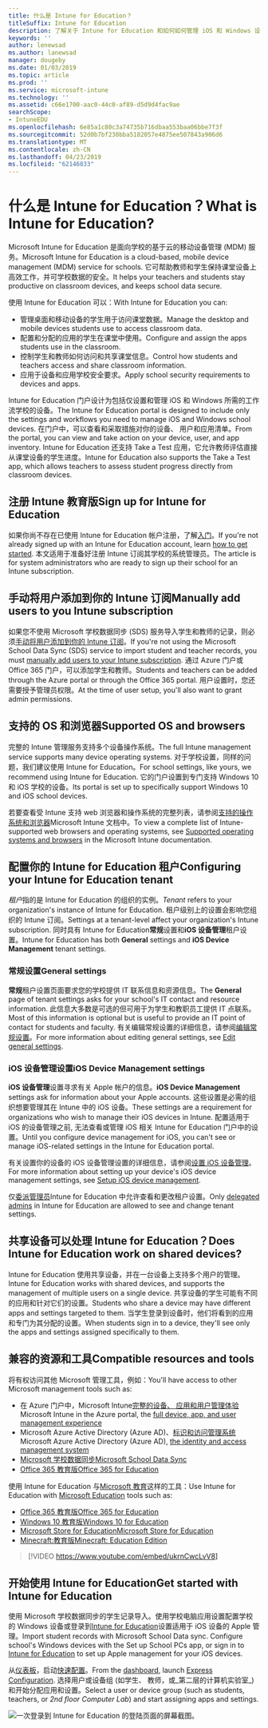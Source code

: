 ```yaml
---
title: 什么是 Intune for Education？
titleSuffix: Intune for Education
description: 了解关于 Intune for Education 和如何如何管理 iOS 和 Windows 设备在教育环境中。
keywords: ''
author: lenewsad
ms.author: lanewsad
manager: dougeby
ms.date: 01/03/2019
ms.topic: article
ms.prod: ''
ms.service: microsoft-intune
ms.technology: ''
ms.assetid: c66e1700-aac0-44c0-af89-d5d9d4fac9ae
searchScope:
- IntuneEDU
ms.openlocfilehash: 6e85a1c80c3a74735b716dbaa553baa06bbe7f3f
ms.sourcegitcommit: 52d0b7bf230bba5182057e4875ee507843a906d6
ms.translationtype: MT
ms.contentlocale: zh-CN
ms.lasthandoff: 04/23/2019
ms.locfileid: "62146833"
---
```

# <a name="what-is-intune-for-education"></a><span data-ttu-id="5fdc8-103">什么是 Intune for Education？</span><span class="sxs-lookup"><span data-stu-id="5fdc8-103">What is Intune for Education?</span></span>

<span data-ttu-id="5fdc8-104">Microsoft Intune for Education 是面向学校的基于云的移动设备管理 (MDM) 服务。</span><span class="sxs-lookup"><span data-stu-id="5fdc8-104">Microsoft Intune for Education is a cloud-based, mobile device management (MDM) service for schools.</span></span> <span data-ttu-id="5fdc8-105">它可帮助教师和学生保持课堂设备上高效工作，并可学校数据的安全。</span><span class="sxs-lookup"><span data-stu-id="5fdc8-105">It helps your teachers and students stay productive on classroom devices, and keeps school data secure.</span></span> 

<span data-ttu-id="5fdc8-106">使用 Intune for Education 可以：</span><span class="sxs-lookup"><span data-stu-id="5fdc8-106">With Intune for Education you can:</span></span>
* <span data-ttu-id="5fdc8-107">管理桌面和移动设备的学生用于访问课堂数据。</span><span class="sxs-lookup"><span data-stu-id="5fdc8-107">Manage the desktop and mobile devices students use to access classroom data.</span></span>
* <span data-ttu-id="5fdc8-108">配置和分配的应用的学生在课堂中使用。</span><span class="sxs-lookup"><span data-stu-id="5fdc8-108">Configure and assign the apps students use in the classroom.</span></span>
* <span data-ttu-id="5fdc8-109">控制学生和教师如何访问和共享课堂信息。</span><span class="sxs-lookup"><span data-stu-id="5fdc8-109">Control how students and teachers access and share classroom information.</span></span>
* <span data-ttu-id="5fdc8-110">应用于设备和应用学校安全要求。</span><span class="sxs-lookup"><span data-stu-id="5fdc8-110">Apply school security requirements to devices and apps.</span></span>

<span data-ttu-id="5fdc8-111">Intune for Education 门户设计为包括仅设置和管理 iOS 和 Windows 所需的工作流学校的设备。</span><span class="sxs-lookup"><span data-stu-id="5fdc8-111">The Intune for Education portal is designed to include only the settings and workflows you need to manage iOS and Windows school devices.</span></span> <span data-ttu-id="5fdc8-112">在门户中，可以查看和采取措施对你的设备、 用户和应用清单。</span><span class="sxs-lookup"><span data-stu-id="5fdc8-112">From the portal, you can view and take action on your device, user, and app inventory.</span></span> <span data-ttu-id="5fdc8-113">Intune for Education 还支持 Take a Test 应用，它允许教师评估直接从课堂设备的学生进度。</span><span class="sxs-lookup"><span data-stu-id="5fdc8-113">Intune for Education also supports the Take a Test app, which allows teachers to assess student progress directly from classroom devices.</span></span>  

## <a name="sign-up-for-intune-for-education"></a><span data-ttu-id="5fdc8-114">注册 Intune 教育版</span><span class="sxs-lookup"><span data-stu-id="5fdc8-114">Sign up for Intune for Education</span></span>
<span data-ttu-id="5fdc8-115">如果你尚不存在已使用 Intune for Education 帐户注册，了解[入门](https://docs.microsoft.com/intune/account-sign-up)。</span><span class="sxs-lookup"><span data-stu-id="5fdc8-115">If you're not already signed up with an Intune for Education account, learn [how to get started](https://docs.microsoft.com/intune/account-sign-up).</span></span> <span data-ttu-id="5fdc8-116">本文适用于准备好注册 Intune 订阅其学校的系统管理员。</span><span class="sxs-lookup"><span data-stu-id="5fdc8-116">The article is for system administrators who are ready to sign up their school for an Intune subscription.</span></span> 

## <a name="manually-add-users-to-you-intune-subscription"></a><span data-ttu-id="5fdc8-117">手动将用户添加到你的 Intune 订阅</span><span class="sxs-lookup"><span data-stu-id="5fdc8-117">Manually add users to you Intune subscription</span></span>
<span data-ttu-id="5fdc8-118">如果您不使用 Microsoft 学校数据同步 (SDS) 服务导入学生和教师的记录，则必须[手动将用户添加到你的 Intune 订阅](https://docs.microsoft.com/intune/users-add)。</span><span class="sxs-lookup"><span data-stu-id="5fdc8-118">If you're not using the Microsoft School Data Sync (SDS) service to import student and teacher records, you must [manually add users to your Intune subscription](https://docs.microsoft.com/intune/users-add).</span></span> <span data-ttu-id="5fdc8-119">通过 Azure 门户或 Office 365 门户，可以添加学生和教师。</span><span class="sxs-lookup"><span data-stu-id="5fdc8-119">Students and teachers can be added through the Azure portal or through the Office 365 portal.</span></span> <span data-ttu-id="5fdc8-120">用户设置时，您还需要授予管理员权限。</span><span class="sxs-lookup"><span data-stu-id="5fdc8-120">At the time of user setup, you'll also want to grant admin permissions.</span></span> 

## <a name="supported-os-and-browsers"></a><span data-ttu-id="5fdc8-121">支持的 OS 和浏览器</span><span class="sxs-lookup"><span data-stu-id="5fdc8-121">Supported OS and browsers</span></span>
<span data-ttu-id="5fdc8-122">完整的 Intune 管理服务支持多个设备操作系统。</span><span class="sxs-lookup"><span data-stu-id="5fdc8-122">The full Intune management service supports many device operating systems.</span></span> <span data-ttu-id="5fdc8-123">对于学校设置，同样的问题，我们建议使用 Intune for Education。</span><span class="sxs-lookup"><span data-stu-id="5fdc8-123">For school settings, like yours, we recommend using Intune for Education.</span></span> <span data-ttu-id="5fdc8-124">它的门户设置到专门支持 Windows 10 和 iOS 学校的设备。</span><span class="sxs-lookup"><span data-stu-id="5fdc8-124">Its portal is set up to specifically support Windows 10 and iOS school devices.</span></span>  

<span data-ttu-id="5fdc8-125">若要查看受 Intune 支持 web 浏览器和操作系统的完整列表，请参阅[支持的操作系统和浏览器](https://docs.microsoft.com/intune/supported-devices-browsers)Microsoft Intune 文档中。</span><span class="sxs-lookup"><span data-stu-id="5fdc8-125">To view a complete list of Intune-supported web browsers and operating systems, see [Supported operating systems and browsers](https://docs.microsoft.com/intune/supported-devices-browsers) in the Microsoft Intune documentation.</span></span>  

## <a name="configuring-your-intune-for-education-tenant"></a><span data-ttu-id="5fdc8-126">配置你的 Intune for Education 租户</span><span class="sxs-lookup"><span data-stu-id="5fdc8-126">Configuring your Intune for Education tenant</span></span>
<span data-ttu-id="5fdc8-127">*租户*指的是 Intune for Education 的组织的实例。</span><span class="sxs-lookup"><span data-stu-id="5fdc8-127">*Tenant* refers to your organization's instance of Intune for Education.</span></span> <span data-ttu-id="5fdc8-128">租户级别上的设置会影响您组织的 Intune 订阅。</span><span class="sxs-lookup"><span data-stu-id="5fdc8-128">Settings at a tenant-level affect your organization's Intune subscription.</span></span> <span data-ttu-id="5fdc8-129">同时具有 Intune for Education**常规**设置和**iOS 设备管理**租户设置。</span><span class="sxs-lookup"><span data-stu-id="5fdc8-129">Intune for Education has both **General** settings and **iOS Device Management** tenant settings.</span></span> 

### <a name="general-settings"></a><span data-ttu-id="5fdc8-130">常规设置</span><span class="sxs-lookup"><span data-stu-id="5fdc8-130">General settings</span></span>
<span data-ttu-id="5fdc8-131">**常规**租户设置页面要求您的学校提供 IT 联系信息和资源信息。</span><span class="sxs-lookup"><span data-stu-id="5fdc8-131">The **General** page of tenant settings asks for your school's IT contact and resource information.</span></span> <span data-ttu-id="5fdc8-132">此信息大多数是可选的但可用于为学生和教职员工提供 IT 点联系。</span><span class="sxs-lookup"><span data-stu-id="5fdc8-132">Most of this information is optional but is useful to provide an IT point of contact for students and faculty.</span></span>  <span data-ttu-id="5fdc8-133">有关编辑常规设置的详细信息，请参阅[编辑常规设置](edu-tenant-general-settings.md)。</span><span class="sxs-lookup"><span data-stu-id="5fdc8-133">For more information about editing general settings, see [Edit general settings](edu-tenant-general-settings.md).</span></span> 

### <a name="ios-device-management-settings"></a><span data-ttu-id="5fdc8-134">iOS 设备管理设置</span><span class="sxs-lookup"><span data-stu-id="5fdc8-134">iOS Device Management settings</span></span>  
<span data-ttu-id="5fdc8-135">**iOS 设备管理**设置寻求有关 Apple 帐户的信息。</span><span class="sxs-lookup"><span data-stu-id="5fdc8-135">**iOS Device Management** settings ask for information about your Apple accounts.</span></span> <span data-ttu-id="5fdc8-136">这些设置是必需的组织想要管理其在 Intune 中的 iOS 设备。</span><span class="sxs-lookup"><span data-stu-id="5fdc8-136">These settings are a requirement for organizations who wish to manage their iOS devices in Intune.</span></span> <span data-ttu-id="5fdc8-137">配置适用于 iOS 的设备管理之前, 无法查看或管理 iOS 相关 Intune for Education 门户中的设置。</span><span class="sxs-lookup"><span data-stu-id="5fdc8-137">Until you configure device management for iOS, you can't see or manage iOS-related settings in the Intune for Education portal.</span></span>

<span data-ttu-id="5fdc8-138">有关设置你的设备的 iOS 设备管理设置的详细信息，请参阅[设置 iOS 设备管理](setup-ios-device-management.md)。</span><span class="sxs-lookup"><span data-stu-id="5fdc8-138">For more information about setting up your device's iOS device management settings, see [Setup iOS device management](setup-ios-device-management.md).</span></span>

<span data-ttu-id="5fdc8-139">仅[委派管理员](group-admin-delegate.md)Intune for Education 中允许查看和更改租户设置。</span><span class="sxs-lookup"><span data-stu-id="5fdc8-139">Only [delegated admins](group-admin-delegate.md) in Intune for Education are allowed to see and change tenant settings.</span></span>

## <a name="does-intune-for-education-work-on-shared-devices"></a><span data-ttu-id="5fdc8-140">共享设备可以处理 Intune for Education？</span><span class="sxs-lookup"><span data-stu-id="5fdc8-140">Does Intune for Education work on shared devices?</span></span>  
<span data-ttu-id="5fdc8-141">Intune for Education 使用共享设备，并在一台设备上支持多个用户的管理。</span><span class="sxs-lookup"><span data-stu-id="5fdc8-141">Intune for Education works with shared devices, and supports the management of multiple users on a single device.</span></span> <span data-ttu-id="5fdc8-142">共享设备的学生可能有不同的应用和针对它们的设置。</span><span class="sxs-lookup"><span data-stu-id="5fdc8-142">Students who share a device may have different apps and settings targeted to them.</span></span> <span data-ttu-id="5fdc8-143">当学生登录到设备时，他们将看到的应用和专门为其分配的设置。</span><span class="sxs-lookup"><span data-stu-id="5fdc8-143">When students sign in to a device, they'll see only the apps and settings assigned specifically to them.</span></span>  

## <a name="compatible-resources-and-tools"></a><span data-ttu-id="5fdc8-144">兼容的资源和工具</span><span class="sxs-lookup"><span data-stu-id="5fdc8-144">Compatible resources and tools</span></span>

<span data-ttu-id="5fdc8-145">将有权访问其他 Microsoft 管理工具，例如：</span><span class="sxs-lookup"><span data-stu-id="5fdc8-145">You'll have access to other Microsoft management tools such as:</span></span>
* <span data-ttu-id="5fdc8-146">在 Azure 门户中，Microsoft Intune[完整的设备、 应用和用户管理体验](https://docs.microsoft.com/intune/understand-explore/introduction-to-microsoft-intune)</span><span class="sxs-lookup"><span data-stu-id="5fdc8-146">Microsoft Intune in the Azure portal, the [full device, app, and user management experience](https://docs.microsoft.com/intune/understand-explore/introduction-to-microsoft-intune)</span></span>
* <span data-ttu-id="5fdc8-147">Microsoft Azure Active Directory (Azure AD)、[标识和访问管理系统](https://docs.microsoft.com/azure/active-directory/active-directory-administer)</span><span class="sxs-lookup"><span data-stu-id="5fdc8-147">Microsoft Azure Active Directory (Azure AD), [the identity and access management system](https://docs.microsoft.com/azure/active-directory/active-directory-administer)</span></span>
* [<span data-ttu-id="5fdc8-148">Microsoft 学校数据同步</span><span class="sxs-lookup"><span data-stu-id="5fdc8-148">Microsoft School Data Sync</span></span>](https://sds.microsoft.com)
* [<span data-ttu-id="5fdc8-149">Office 365 教育版</span><span class="sxs-lookup"><span data-stu-id="5fdc8-149">Office 365 for  Education</span></span>](https://support.office.com/article/Get-started-with-Office-365-Education-AB02ABE5-A1EE-458C-B749-5B44416CCF14)

<span data-ttu-id="5fdc8-150">使用 Intune for Education 与[Microsoft 教育](https://docs.microsoft.com/education/#pivot=itpro)这样的工具：</span><span class="sxs-lookup"><span data-stu-id="5fdc8-150">Use Intune for Education with [Microsoft Education](https://docs.microsoft.com/education/#pivot=itpro) tools such as:</span></span>

- [<span data-ttu-id="5fdc8-151">Office 365 教育版</span><span class="sxs-lookup"><span data-stu-id="5fdc8-151">Office 365 for Education</span></span>](https://support.office.com/article/Set-up-Office-365-for-business-6a3a29a0-e616-4713-99d1-15eda62d04fa)
- [<span data-ttu-id="5fdc8-152">Windows 10 教育版</span><span class="sxs-lookup"><span data-stu-id="5fdc8-152">Windows 10 for Education</span></span>](https://docs.microsoft.com/education/windows)
- [<span data-ttu-id="5fdc8-153">Microsoft Store for Education</span><span class="sxs-lookup"><span data-stu-id="5fdc8-153">Microsoft Store for Education</span></span>](https://docs.microsoft.com/microsoft-store/index?toc=/microsoft-store/education/toc.json)
- [<span data-ttu-id="5fdc8-154">Minecraft:教育版</span><span class="sxs-lookup"><span data-stu-id="5fdc8-154">Minecraft: Education Edition</span></span>](https://docs.microsoft.com/education/windows/school-get-minecraft)

> [!VIDEO https://www.youtube.com/embed/ukrnCwcLvV8]

## <a name="get-started-with-intune-for-education"></a><span data-ttu-id="5fdc8-155">开始使用 Intune for Education</span><span class="sxs-lookup"><span data-stu-id="5fdc8-155">Get started with Intune for Education</span></span>
<span data-ttu-id="5fdc8-156">使用 Microsoft 学校数据同步的学生记录导入。使用学校电脑应用设置配置学校的 Windows 设备或登录到[Intune for Education](https://intuneeducation.portal.azure.com)设置适用于 iOS 设备的 Apple 管理。</span><span class="sxs-lookup"><span data-stu-id="5fdc8-156">Import student records with Microsoft School Data sync. Configure school's Windows devices with the Set up School PCs app, or sign in to [Intune for Education](https://intuneeducation.portal.azure.com) to set up Apple management for your iOS devices.</span></span>

<span data-ttu-id="5fdc8-157">从[仪表板](how-do-i-customize-my-dashboard.md)，启动[快速配置](Express-configuration-intune-edu.md)。</span><span class="sxs-lookup"><span data-stu-id="5fdc8-157">From the [dashboard](how-do-i-customize-my-dashboard.md), launch [Express Configuration](Express-configuration-intune-edu.md).</span></span> <span data-ttu-id="5fdc8-158">选择用户或设备组 (如学生、 教师，或_第二层的计算机实验室_) 和开始分配应用和设置。</span><span class="sxs-lookup"><span data-stu-id="5fdc8-158">Select a user or device group (such as students, teachers, or _2nd floor Computer Lab_) and start assigning apps and settings.</span></span>

![一次登录到 Intune for Education 的登陆页面的屏幕截图。](./media/dashboard-001-landing-page.png)
